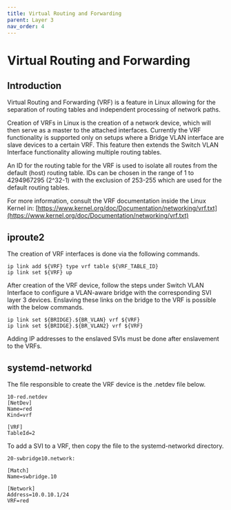 ```yaml
---
title: Virtual Routing and Forwarding
parent: Layer 3
nav_order: 4
---
```

# Virtual Routing and Forwarding

## Introduction

Virtual Routing and Forwarding (VRF) is a feature in Linux allowing for the separation of routing tables and independent processing of network paths.

Creation of VRFs in Linux is the creation of a network device, which will then serve as a master to the attached interfaces. Currently the VRF functionality is supported only on setups where a Bridge VLAN interface are slave devices to a certain VRF. This feature then extends the Switch VLAN Interface functionality allowing multiple routing tables.

An ID for the routing table for the VRF is used to isolate all routes from the default (host) routing table. IDs can be chosen in the range of 1 to 4294967295 (2^32-1) with the exclusion of 253-255 which are used for the default routing tables.

For more information, consult the VRF documentation inside the Linux Kernel in: [https://www.kernel.org/doc/Documentation/networking/vrf.txt](https://www.kernel.org/doc/Documentation/networking/vrf.txt)

## iproute2

The creation of VRF interfaces is done via the following commands.

```
ip link add ${VRF} type vrf table ${VRF_TABLE_ID}
ip link set ${VRF} up
```

After creation of the VRF device, follow the steps under Switch VLAN Interface to configure a VLAN-aware bridge with the corresponding SVI layer 3 devices. Enslaving these links on the bridge to the VRF is possible with the below commands.

```
ip link set ${BRIDGE}.${BR_VLAN} vrf ${VRF}
ip link set ${BRIDGE}.${BR_VLAN2} vrf ${VRF}
```

Adding IP addresses to the enslaved SVIs must be done after enslavement to the VRFs.

## systemd-networkd

The file responsible to create the VRF device is the .netdev file below.

```
10-red.netdev
[NetDev]
Name=red
Kind=vrf

[VRF]
TableId=2
```

To add a SVI to a VRF, then copy the file to the systemd-networkd directory.

```
20-swbridge10.network:

[Match]
Name=swbridge.10

[Network]
Address=10.0.10.1/24
VRF=red
```


